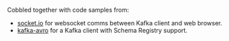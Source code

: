 Cobbled together with code samples from:

* [socket.io](https://github.com/socketio/socket.io) for websocket comms between Kafka client and web browser.
* [kafka-avro](https://github.com/waldophotos/kafka-avro) for a Kafka client with Schema Registry support.